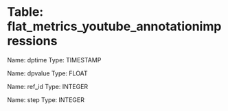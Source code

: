 Table: flat_metrics_youtube_annotationimpressions
=================================================

Name: dptime
Type: TIMESTAMP

Name: dpvalue
Type: FLOAT

Name: ref_id
Type: INTEGER

Name: step
Type: INTEGER

